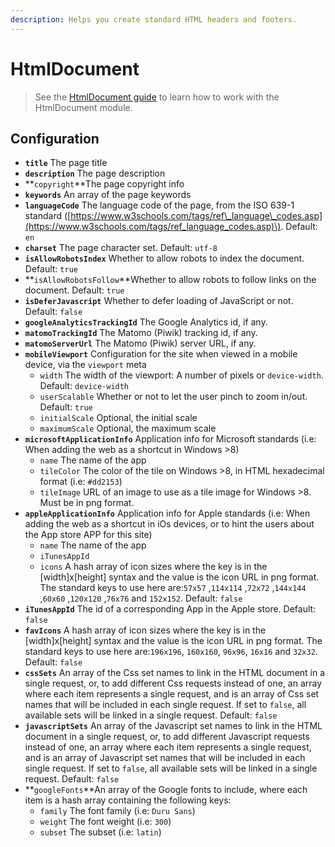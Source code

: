 ```yaml
---
description: Helps you create standard HTML headers and footers.
---
```


# HtmlDocument

> See the [HtmlDocument guide](../../../guide/htmldocument-guide.md) to learn how to work with the HtmlDocument module.

## Configuration

* **`title`** The page title
* **`description`** The page description
* **`copyright`**The page copyright info
* **`keywords`** An array of the page keywords
* **`languageCode`** The language code of the page, from the ISO 639-1 standard \([https://www.w3schools.com/tags/ref\_language\_codes.asp](https://www.w3schools.com/tags/ref_language_codes.asp)\). Default: `en`
* **`charset`** The page character set. Default: `utf-8`
* **`isAllowRobotsIndex`** Whether to allow robots to index the document. Default: `true`
* **`isAllowRobotsFollow`**Whether to allow robots to follow links on the document. Default: `true`
* **`isDeferJavascript`** Whether to defer loading of JavaScript or not. Default: `false`
* **`googleAnalyticsTrackingId`** The Google Analytics id, if any.
* **`matomoTrackingId`** The Matomo \(Piwik\) tracking id, if any.
* **`matomoServerUrl`** The Matomo \(Piwik\) server URL, if any.
* **`mobileViewport`** Configuration for the site when viewed in a mobile device, via the `viewport` meta
  * `width` The width of the viewport: A number of pixels or `device-width`. Default: `device-width`
  * `userScalable` Whether or not to let the user pinch to zoom in/out. Default: `true`
  * `initialScale` Optional, the initial scale
  * `maximumScale` Optional, the maximum scale
* **`microsoftApplicationInfo`** Application info for Microsoft standards \(i.e: When adding the web as a shortcut in Windows &gt;8\)
  * `name` The name of the app
  * `tileColor` The color of the tile on Windows &gt;8, in HTML hexadecimal format \(i.e: `#dd2153`\)
  * `tileImage` URL of an image to use as a tile image for Windows &gt;8. Must be in png format.
* **`appleApplicationInfo`** Application info for Apple standards \(i.e: When adding the web as a shortcut in iOs devices, or to hint the users about the App store APP for this site\)
  * `name` The name of the app
  * `iTunesAppId`
  * `icons` A hash array of icon sizes where the key is in the \[width\]x\[height\] syntax and the value is the icon URL in png format. The standard keys to use here are:`57x57` ,`114x114` ,`72x72` ,`144x144` ,`60x60` ,`120x120` ,`76x76` and `152x152`. Default: `false`
* **`iTunesAppId`** The id of a corresponding App in the Apple store. Default: `false`
* **`favIcons`** A hash array of icon sizes where the key is in the \[width\]x\[height\] syntax and the value is the icon URL in png format. The standard keys to use here are:`196x196`, `160x160`, `96x96`, `16x16` and `32x32`. Default: `false`
* **`cssSets`** An array of the Css set names to link in the HTML document in a single request, or, to add different Css requests instead of one, an array where each item represents a single request, and is an array of Css set names that will be included in each single request. If set to `false`, all available sets will be linked in a single request. Default: `false`
* **`javascriptSets`** An array of the Javascript set names to link in the HTML document in a single request, or, to add different Javascript requests instead of one, an array where each item represents a single request, and is an array of Javascript set names that will be included in each single request. If set to `false`, all available sets will be linked in a single request. Default: `false`
* **`googleFonts`**An array of the Google fonts to include, where each item is a hash array containing the following keys:
  * `family` The font family \(i.e: `Duru Sans`\)
  * `weight` The font weight \(i.e: `300`\)
  * `subset` The subset \(i.e: `latin`\)

